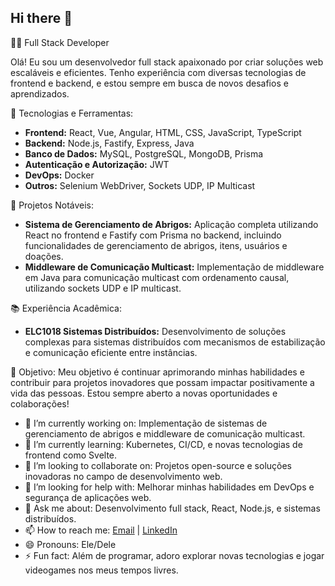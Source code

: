 ## Hi there 👋

<!--
**anthony-c-silva/anthony-c-silva** is a ✨ _special_ ✨ repository because its `README.md` (this file) appears on your GitHub profile.
-->

👨‍💻 Full Stack Developer

Olá! Eu sou um desenvolvedor full stack apaixonado por criar soluções web escaláveis e eficientes. Tenho experiência com diversas tecnologias de frontend e backend, e estou sempre em busca de novos desafios e aprendizados.

🔧 Tecnologias e Ferramentas:
- **Frontend:** React, Vue, Angular, HTML, CSS, JavaScript, TypeScript
- **Backend:** Node.js, Fastify, Express, Java
- **Banco de Dados:** MySQL, PostgreSQL, MongoDB, Prisma
- **Autenticação e Autorização:** JWT
- **DevOps:** Docker
- **Outros:** Selenium WebDriver, Sockets UDP, IP Multicast

🚀 Projetos Notáveis:
- **Sistema de Gerenciamento de Abrigos:** Aplicação completa utilizando React no frontend e Fastify com Prisma no backend, incluindo funcionalidades de gerenciamento de abrigos, itens, usuários e doações.
- **Middleware de Comunicação Multicast:** Implementação de middleware em Java para comunicação multicast com ordenamento causal, utilizando sockets UDP e IP multicast.

📚 Experiência Acadêmica:
- **ELC1018 Sistemas Distribuídos:** Desenvolvimento de soluções complexas para sistemas distribuídos com mecanismos de estabilização e comunicação eficiente entre instâncias.

🎯 Objetivo:
Meu objetivo é continuar aprimorando minhas habilidades e contribuir para projetos inovadores que possam impactar positivamente a vida das pessoas. Estou sempre aberto a novas oportunidades e colaborações!

- 🔭 I’m currently working on: Implementação de sistemas de gerenciamento de abrigos e middleware de comunicação multicast.
- 🌱 I’m currently learning: Kubernetes, CI/CD, e novas tecnologias de frontend como Svelte.
- 👯 I’m looking to collaborate on: Projetos open-source e soluções inovadoras no campo de desenvolvimento web.
- 🤔 I’m looking for help with: Melhorar minhas habilidades em DevOps e segurança de aplicações web.
- 💬 Ask me about: Desenvolvimento full stack, React, Node.js, e sistemas distribuídos.
- 📫 How to reach me: [Email](https://mailton:anthonycarlosp7@gmail.com/) | [LinkedIn](https://www.linkedin.com/in/anthony-c-silva-844619186/?originalSubdomain=br)
- 😄 Pronouns: Ele/Dele
- ⚡ Fun fact: Além de programar, adoro explorar novas tecnologias e jogar videogames nos meus tempos livres.
